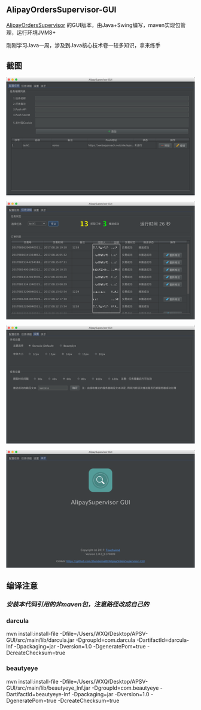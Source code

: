 ## AlipayOrdersSupervisor-GUI
[AlipayOrdersSupervisor](https://github.com/thundernet8/AlipayOrdersSupervisor) 的GUI版本，由Java+Swing编写，maven实现包管理，运行环境JVM8+

刚刚学习Java一周，涉及到Java核心技术卷一较多知识，拿来练手

## 截图
![配置任务](screenshots/shot1.png)

![运行状态](screenshots/shot2.png)

![软件设置](screenshots/shot3.png)

![关于](screenshots/shot4.png)

## 编译注意

### ***安装本代码引用的非maven包，注意路径改成自己的***

### darcula
mvn install:install-file -Dfile=/Users/WXQ/Desktop/APSV-GUI/src/main/lib/darcula.jar -DgroupId=com.darcula -DartifactId=darcula-lnf -Dpackaging=jar -Dversion=1.0 -DgeneratePom=true -DcreateChecksum=true

### beautyeye
mvn install:install-file -Dfile=/Users/WXQ/Desktop/APSV-GUI/src/main/lib/beautyeye_lnf.jar -DgroupId=com.beautyeye -DartifactId=beautyeye-lnf -Dpackaging=jar -Dversion=1.0 -DgeneratePom=true -DcreateChecksum=true